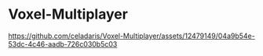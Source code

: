 # Voxel-Multiplayer

https://github.com/celadaris/Voxel-Multiplayer/assets/12479149/04a9b54e-53dc-4c46-aadb-726c030b5c03

